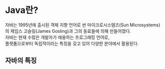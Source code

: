# Java란?
<!-- WORA, 플랫폼 독립성, 소스와 클래스 파일, 배포(jar), 패키지, 멀티 스레드, 가비지 컬렉터, 실시간 응용 시스템에 부적합, 안전하고 쉬운 코드 작성, JIT 도입 -->
자바는 1995년에 출시된 객체 지향 언어로 썬 마이크로시스템즈(Sun Microsystems)의
제임스 고슬링(James Gosling)과 그의 동료들에 의해 만들어졌다.<br/>
자바는 현재 수많은 개발자가 애용하는 프로그래밍 언어로,<br/>
플랫폼으로부터 독립적이라는 특징을 갖고 있어 다양한 분야에서 활용된다.
## 자바의 특징
### 